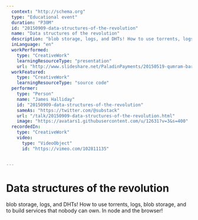 ```yaml
---
  context: "http://schema.org"
  type: "Educational event"
  duration: "P30M"
  id: "20150909-data-structures-of-the-revolution"
  name: "Data structures of the revolution"
  description: "blob storage, logs, and DHTs! How to use torrents, logs, blob storage, and to build services that nobody can own. In node and the browser!"
  inLanguage: "en"
  workPerformed: 
    type: "CreativeWork"
    learningResourceType: "presentation"
    url: "http://www.slideshare.net/PaladinPayments/20150519-qumram-barcelonajs"
  workFeatured: 
    type: "CreativeWork"
    learningResourceType: "source code"
  performer: 
    type: "Person"
    name: "James Halliday"
    id: "20150909-data-structures-of-the-revolution"
    sameAs: "https://twitter.com/@substack"
    url: "/talk/20150909-data-structures-of-the-revolution.html"
    image: "https://avatars1.githubusercontent.com/u/12631?v=3&s=400"
  recordedIn: 
    type: "CreativeWork"
    video: 
      type: "VideoObject"
      id: "https://vimeo.com/102811135"


---
```

# Data structures of the revolution

blob storage, logs, and DHTs! How to use torrents, logs, blob storage, and to build services that nobody can own. In node and the browser!